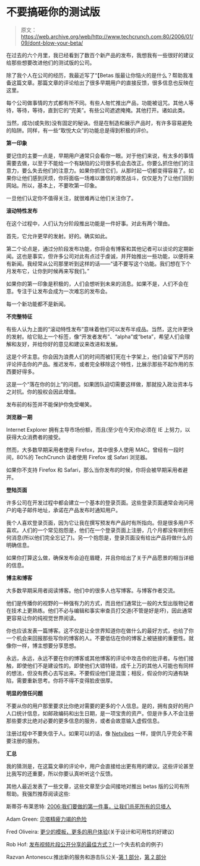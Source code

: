 # 不要搞砸你的测试版 

> 原文：<https://web.archive.org/web/http://www.techcrunch.com:80/2006/01/09/dont-blow-your-beta/>

在过去的六个月里，我已经看到了数百个新产品的发布，我想我有一些很好的建议给那些想要改进他们的测试版的公司。

除了我个人在公司的经历，我最近写了“【Betas 版最让你恼火的是什么？帮助我准备这篇文章。那篇文章的评论给出了很多早期用户的直接反馈，很多信息也反映在这里。

每个公司做事情的方式都有所不同。有些人匆忙推出产品，功能被诅咒。其他人等待，等待，等待，直到它的“完美”。有些公司遮遮掩掩。其他打开。诸如此类。

当然，成功(或失败)没有固定的秘诀。但是在制造和展示产品时，有许多容易避免的陷阱。同样，有一些“取悦大众”的功能总是得到积极的评价。

**第一印象**

要记住的主要一点是，早期用户通常只会看你一眼。对于他们来说，有太多的事情需要去做，以至于不能给一个有缺陷的公司很多机会去改正。你要么抓住他们的注意力，要么失去他们的注意力。如果你抓住它们，从那时起一切都变得容易了。如果你让他们感到厌烦，你将面临一场难以置信的艰苦战斗，仅仅是为了让他们回到网站。所以，基本上，不要吹第一印象。

一旦他们认定你不值得关注，就很难再让他们关注你了。

**滚动特性发布**

在这个过程中，人们认为分阶段推出功能是一件好事。对此有两个理由。

首先，它允许更早的发射。好的。确实如此。

第二个论点是，通过分阶段发布功能，你将会有博客和其他记者可以谈论的定期新闻。这也是事实，但许多公司对此有点过于虔诚，并开始推出一些功能，以便将来有新闻。我经常从公司那里听到这样的话——“请不要写这个功能。我们想在下个月发布它，让你到时候再来写我们。”

如果你的第一印象是积极的，人们会想听到未来的消息。如果不是，人们不会在意。专注于让发布会成为一次难忘的发布会。

每一个新功能都不是新闻。

**不完整特征**

有些人认为上面的“滚动特性发布”意味着他们可以发布半成品。当然，这允许更快的发射。给它贴上一个标签，像“开发者发布”、“alpha”或“beta”，希望人们会理解和友好，并给你好的意见和建议来改进和发展。

这是个坏主意。你会因为浪费人们的时间而被钉死在十字架上，他们会留下严厉的评论抨击你的产品。推迟发布，或者完全移除这个特性，比展示那些不起作用的东西要好得多。

这是一个“落在你的剑上”的问题。如果团队迫切需要这样做，那就投入政治资本与之对抗。你的股权会因此增值。

发布前的标签并不能保护你免受嘲笑。

**浏览器一期**

Internet Explorer 拥有主导市场份额，而且(至少在今天)你必须在 IE 上努力，以获得大众消费者的接受。

然而，大多数早期采用者使用 Firefox，其中很多人使用 MAC。曾经有一段时间，80%的 TechCrunch 读者使用 Firefox 或 Safari 浏览器。

如果你不支持 Firefox 和 Safari，那么当你发布的时候，你将会被早期采用者避开。

**登陆页面**

许多公司在开发过程中都会建立一个基本的登录页面。这些登录页面通常会询问用户的电子邮件地址，承诺在产品发布时通知用户。

我个人喜欢登录页面，因为它让我在撰写预发布产品时有所指向。但是很多用户不喜欢。人们的一个常见抱怨是，他们在一个登录页面上注册，几个月都没有听到任何消息(所以他们完全忘记了)。另一个抱怨是，登录页面没有给出产品将做什么的明确信息。

如果你打算这么做，确保发布会迫在眉睫，并且你给出了关于产品愿景的相当详细的信息。

**博主和博客**

大多数早期采用者阅读博客。他们中的很多人也写博客。与博客作者交流。

他们是传播你的视野的一种强有力的方式，而且他们通常比一般的大型出版物记者在技术上更熟练。他们不必与编辑和事实审查员打交道(不管是好是坏)，因此通常更容易让你的纯视觉世界阅读。

你也应该发表一篇博客。这不仅是让全世界知道你在做什么的最好方式，也给了你一个机会来回报那些写你的博客的人。不要低估在你的博客上被链接的重要性。就像你一样，博主想要分享思想。

永远，永远，永远不要在你的博客或其他博客的评论中攻击你的批评者。与他们接触，即使他们不是建设性的。即使他们大错特错，成千上万的其他人可能也有同样的想法，但没有费心去写出来。不要假设他们是混蛋；相反，假设你的沟通有缺陷，需要重新思考。你将不得不变得脸皮很厚。

**明显的信任问题**

不要从你的用户那里要求比你绝对需要的更多的个人信息。是的，拥有良好的用户人口统计信息，如邮政编码和出生日期，是一项宝贵的资产。但是许多人不会注册那些要求比绝对必要的更多信息的服务，或者会故意输入虚假信息。

注册过程中不要失信于人。如果可以的话，像 [Netvibes](https://web.archive.org/web/20221208235409/http://www.netvibes.com/) 一样，提供几乎完全不需要注册的服务。

**汇总**

我的猜测是，在这篇文章的评论中，用户会直接给出更有用的建议。这些评论甚至比我写的还重要，所以你要认真听听这个反馈。

其他人最近发表了一些文章，这些文章至少会间接地对推出 betas 版的公司有所帮助。我强烈推荐阅读这些:

斯蒂芬·布莱恩特: [2006:我们要做的第一件事，让我们杀死所有的贝塔人](https://web.archive.org/web/20221208235409/http://www.publish.com/article2/0,1759,1905917,00.asp?kc=PBRSS05039TX1K0000781%20-%20eskoboo%20example)

Adam Green: [贝塔精疲力竭的危险](https://web.archive.org/web/20221208235409/http://darwinianweb.com/archive/2005/151.html)

Fred Oliveira: [更少的模板，更多的用户体验](https://web.archive.org/web/20221208235409/http://webreakstuff.com/blog/2005/12/less-templates-more-user-experience/)(关于设计和可用性的好建议)

Rob Hof: [发布视频片段公开分享的最佳方式？](https://web.archive.org/web/20221208235409/http://www.businessweek.com/the_thread/techbeat/archives/2005/12/best_way_to_pos.html?campaign_id=rss_blog_blogspotting)(一个失去机会的例子)

Razvan Antonescu:推出新的服务和游击队公关-[第 1 部分](https://web.archive.org/web/20221208235409/http://www.razvan-antonescu.info/launching-a-new-service-and-guerilla-pr)，[第 2 部分](https://web.archive.org/web/20221208235409/http://www.razvan-antonescu.info/launching-a-new-service-and-guerilla-pr-part-2)